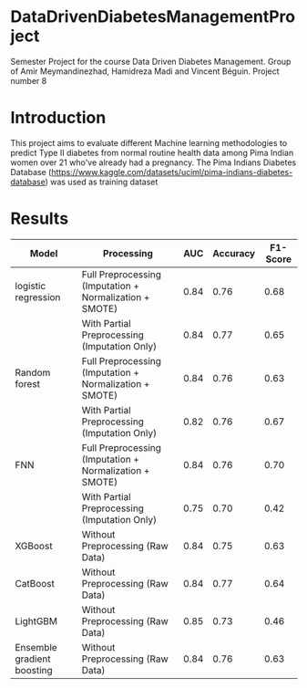 # DataDrivenDiabetesManagementProject
Semester Project for the course Data Driven Diabetes Management. Group of Amir Meymandinezhad, Hamidreza Madi and Vincent Béguin. Project number 8

# Introduction
This project aims to evaluate different Machine learning methodologies to predict Type II diabetes from normal routine health data among Pima Indian women over 21 who've already had a pregnancy. The Pima Indians Diabetes Database (https://www.kaggle.com/datasets/uciml/pima-indians-diabetes-database) was used as training dataset

# Results
| Model                      | Processing                                              | AUC  | Accuracy | F1-Score |
|----------------------------|---------------------------------------------------------|------|----------|----------|
| logistic regression        | Full Preprocessing (Imputation + Normalization + SMOTE) | 0.84 | 0.76     | 0.68     |
|                            | With Partial Preprocessing (Imputation Only)            | 0.84 | 0.77     | 0.65     |
| Random forest              | Full Preprocessing (Imputation + Normalization + SMOTE) | 0.84 | 0.76     | 0.63     |
|                            | With Partial Preprocessing (Imputation Only)            | 0.82 | 0.76     | 0.67     |
| FNN                        | Full Preprocessing (Imputation + Normalization + SMOTE) | 0.84 | 0.76     | 0.70     |
|                            | With Partial Preprocessing (Imputation Only)            | 0.75 | 0.70     | 0.42     |
| XGBoost                    | Without Preprocessing (Raw Data)                        | 0.84 | 0.75     | 0.63     |
| CatBoost                   | Without Preprocessing (Raw Data)                        | 0.84 | 0.77     | 0.64     |
| LightGBM                   | Without Preprocessing (Raw Data)                        | 0.85 | 0.73     | 0.46     |
| Ensemble gradient boosting | Without Preprocessing (Raw Data)                        | 0.84 | 0.76     | 0.63     |
